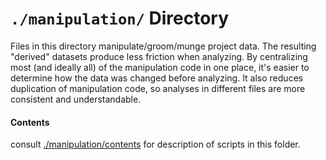 `./manipulation/` Directory
=========

Files in this directory manipulate/groom/munge project data.  The resulting "derived" datasets produce less friction when analyzing.  By centralizing most (and ideally all) of the manipulation code in one place, it's easier to determine how the data was changed before analyzing.  It also reduces duplication of manipulation code, so analyses in different files are more consistent and understandable.

#### Contents

consult [./manipulation/contents](contents.md) for description of scripts in this folder. 

